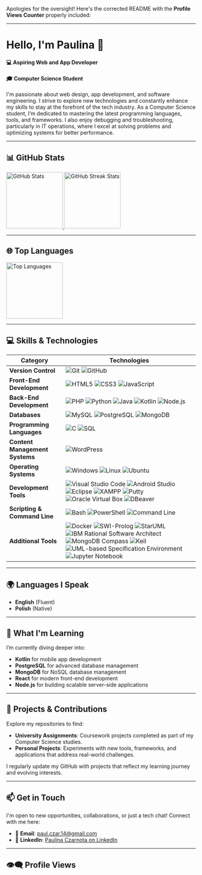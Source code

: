 Apologies for the oversight! Here's the corrected README with the **Profile Views Counter** properly included:  

---

# Hello, I'm Paulina 👋  

#### 💻 Aspiring Web and App Developer  
#### 🎓 Computer Science Student  

I'm passionate about web design, app development, and software engineering. I strive to explore new technologies and constantly enhance my skills to stay at the forefront of the tech industry. As a Computer Science student, I’m dedicated to mastering the latest programming languages, tools, and frameworks. I also enjoy debugging and troubleshooting, particularly in IT operations, where I excel at solving problems and optimizing systems for better performance.  

---

## 📊 GitHub Stats  

<a href="https://github.com/PaulinaCzarnota">  
  <img src="https://github-readme-stats.vercel.app/api?username=PaulinaCzarnota&show_icons=true&theme=radical" alt="GitHub Stats" height="150"/>  
  <img src="https://github-readme-streak-stats.herokuapp.com/?user=PaulinaCzarnota&theme=radical" alt="GitHub Streak Stats" height="150"/>  
</a>  

---

## 🌐 Top Languages  

<a href="https://github.com/PaulinaCzarnota">  
  <img src="https://github-readme-stats.vercel.app/api/top-langs/?username=PaulinaCzarnota&layout=compact&theme=radical" alt="Top Languages" height="150"/>  
</a>  

---

## 💻 Skills & Technologies  

| **Category**                  | **Technologies**                                                                                                                                                  |  
|-------------------------------|-------------------------------------------------------------------------------------------------------------------------------------------------------------------|  
| **Version Control**           | ![Git](https://img.shields.io/badge/Git-F05032?style=flat&logo=git&logoColor=white) ![GitHub](https://img.shields.io/badge/GitHub-181717?style=flat&logo=github&logoColor=white) |  
| **Front-End Development**     | ![HTML5](https://img.shields.io/badge/HTML5-E34F26?style=flat&logo=html5&logoColor=white) ![CSS3](https://img.shields.io/badge/CSS3-1572B6?style=flat&logo=css3&logoColor=white) ![JavaScript](https://img.shields.io/badge/JavaScript-F7DF1E?style=flat&logo=javascript&logoColor=black) |  
| **Back-End Development**      | ![PHP](https://img.shields.io/badge/PHP-777BB4?style=flat&logo=php&logoColor=white) ![Python](https://img.shields.io/badge/Python-3776AB?style=flat&logo=python&logoColor=white) ![Java](https://img.shields.io/badge/Java-007396?style=flat&logo=openjdk&logoColor=white) ![Kotlin](https://img.shields.io/badge/Kotlin-0095D5?style=flat&logo=kotlin&logoColor=white) ![Node.js](https://img.shields.io/badge/Node.js-339933?style=flat&logo=nodedotjs&logoColor=white) |  
| **Databases**                 | ![MySQL](https://img.shields.io/badge/MySQL-005E9C?style=flat&logo=mysql&logoColor=white) ![PostgreSQL](https://img.shields.io/badge/PostgreSQL-4169E1?style=flat&logo=postgresql&logoColor=white) ![MongoDB](https://img.shields.io/badge/MongoDB-47A248?style=flat&logo=mongodb&logoColor=white) |  
| **Programming Languages**     | ![C](https://img.shields.io/badge/C-00599C?style=flat&logo=c&logoColor=white) ![SQL](https://img.shields.io/badge/SQL-4479A1?style=flat&logo=postgresql&logoColor=white) |  
| **Content Management Systems**| ![WordPress](https://img.shields.io/badge/WordPress-21759B?style=flat&logo=wordpress&logoColor=white) |  
| **Operating Systems**         | ![Windows](https://img.shields.io/badge/Windows-0078D6?style=flat&logo=windows&logoColor=white) ![Linux](https://img.shields.io/badge/Linux-FCC624?style=flat&logo=linux&logoColor=black) ![Ubuntu](https://img.shields.io/badge/Ubuntu-E95420?style=flat&logo=ubuntu&logoColor=white) |  
| **Development Tools**         | ![Visual Studio Code](https://img.shields.io/badge/Visual%20Studio%20Code-007ACC?style=flat&logo=visual-studio-code&logoColor=white) ![Android Studio](https://img.shields.io/badge/Android%20Studio-3DDC84?style=flat&logo=android-studio&logoColor=white) ![Eclipse](https://img.shields.io/badge/Eclipse-2C2255?style=flat&logo=eclipse&logoColor=white) ![XAMPP](https://img.shields.io/badge/XAMPP-FC7D5B?style=flat&logo=xampp&logoColor=white) ![Putty](https://img.shields.io/badge/Putty-0E9B5C?style=flat&logo=putty&logoColor=white) ![Oracle Virtual Box](https://img.shields.io/badge/Oracle%20Virtual%20Box-1E5B9D?style=flat&logo=oracle&logoColor=white) ![DBeaver](https://img.shields.io/badge/DBeaver-7B8DFF?style=flat&logo=dbeaver&logoColor=white) |  
| **Scripting & Command Line**  | ![Bash](https://img.shields.io/badge/Bash-4EAA25?style=flat&logo=gnubash&logoColor=white) ![PowerShell](https://img.shields.io/badge/PowerShell-5391FE?style=flat&logo=powershell&logoColor=white) ![Command Line](https://img.shields.io/badge/Command%20Line-000000?style=flat&logo=windowscommandprompt&logoColor=white) |  
| **Additional Tools**          | ![Docker](https://img.shields.io/badge/Docker-2496ED?style=flat&logo=docker&logoColor=white) ![SWI-Prolog](https://img.shields.io/badge/SWI--Prolog-3D85C6?style=flat&logo=prolog&logoColor=white) ![StarUML](https://img.shields.io/badge/StarUML-24A8E1?style=flat&logo=staruml&logoColor=white) ![IBM Rational Software Architect](https://img.shields.io/badge/IBM%20Rational%20Software%20Architect-6F8F8D?style=flat&logo=ibm&logoColor=white) ![MongoDB Compass](https://img.shields.io/badge/MongoDB%20Compass-47A248?style=flat&logo=mongodb&logoColor=white) ![Keil](https://img.shields.io/badge/Keil-3B82B4?style=flat&logo=keil&logoColor=white) ![UML-based Specification Environment](https://img.shields.io/badge/UML%20Specification%20Environment-4B5C9A?style=flat&logoColor=white) ![Jupyter Notebook](https://img.shields.io/badge/Jupyter%20Notebook-F37626?style=flat&logo=jupyter&logoColor=white) |  

---

## 🌍 Languages I Speak  

- **English** (Fluent)  
- **Polish** (Native)  

---

## 🌱 What I'm Learning  

I’m currently diving deeper into:  

- **Kotlin** for mobile app development  
- **PostgreSQL** for advanced database management  
- **MongoDB** for NoSQL database management  
- **React** for modern front-end development  
- **Node.js** for building scalable server-side applications  

---

## 📂 Projects & Contributions  

Explore my repositories to find:  

- **University Assignments**: Coursework projects completed as part of my Computer Science studies.  
- **Personal Projects**: Experiments with new tools, frameworks, and applications that address real-world challenges.  

I regularly update my GitHub with projects that reflect my learning journey and evolving interests.  

---

## 📫 Get in Touch  

I'm open to new opportunities, collaborations, or just a tech chat! Connect with me here:  

- 📧 **Email**: [paul.czar.14@gmail.com](mailto:paul.czar.14@gmail.com)  
- 🔗 **LinkedIn**: [Paulina Czarnota on LinkedIn](https://www.linkedin.com/in/paulina-czarnota-computer-science/)  

---

## 👁️‍🗨️ Profile Views
